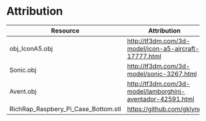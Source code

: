 # Attribution

| Resource                            | Attribution                                                |
|-------------------------------------|------------------------------------------------------------|
| obj_IconA5.obj                      | http://tf3dm.com/3d-model/icon-a5-aircraft-17777.html      |
| Sonic.obj                           | http://tf3dm.com/3d-model/sonic-3267.html                  |
| Avent.obj                           | http://tf3dm.com/3d-model/lamborghini-aventador-42591.html |
| RichRap_Raspbery_Pi_Case_Bottom.stl | https://github.com/gklyne                                  |